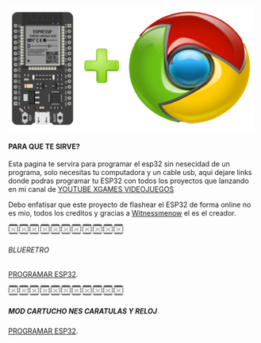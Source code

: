<img src="imagenes/ESP32+c.png"
height="250">



#### PARA QUE TE SIRVE?

Esta pagina te servira para programar el esp32 sin nesecidad de un programa, solo necesitas tu computadora y un cable usb, aqui dejare links donde podras programar tu ESP32 con todos los proyectos que lanzando en mi canal de [YOUTUBE XGAMES VIDEOJUEGOS](https://www.youtube.com/channel/UCusIoB_4vKBwBtdc81PolUw)

Debo enfatisar que este proyecto de flashear el ESP32 de forma online no es mio, todos los creditos y gracias a [Witnessmenow](https://github.com/witnessmenow/ESP-Web-Tools-Tutorial) el es el creador.


<img src="imagenes/dividir.jpg"
height="20">

###### BLUERETRO

[PROGRAMAR ESP32](blueretro.md).


<img src="imagenes/dividir.jpg"
height="20">

##### MOD CARTUCHO NES CARATULAS Y RELOJ

[PROGRAMAR ESP32](cartnes.md).



